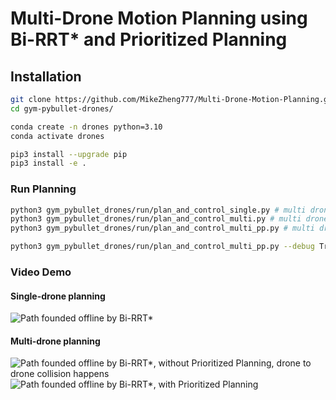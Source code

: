 # Multi-Drone Motion Planning using Bi-RRT* and Prioritized Planning

## Installation

```sh
git clone https://github.com/MikeZheng777/Multi-Drone-Motion-Planning.git
cd gym-pybullet-drones/

conda create -n drones python=3.10
conda activate drones

pip3 install --upgrade pip
pip3 install -e . 

```

### Run Planning
```sh
python3 gym_pybullet_drones/run/plan_and_control_single.py # multi drone planning
python3 gym_pybullet_drones/run/plan_and_control_multi.py # multi drone planning without Prioritized Planning
python3 gym_pybullet_drones/run/plan_and_control_multi_pp.py # multi drone planning with Prioritized Planning

```

```sh
python3 gym_pybullet_drones/run/plan_and_control_multi_pp.py --debug True --reload True # plot previous saved planned path (saved as .npy without reload flag) in simulation.
```

### Video Demo
#### Single-drone planning
![Path founded offline by Bi-RRT*](gif_videos/single.gif)
#### Multi-drone planning
![Path founded offline by Bi-RRT*, without Prioritized Planning, drone to drone collision happens](gif_videos/bad_multi.gif)
![Path founded offline by Bi-RRT*, with Prioritized Planning](gif_videos/good_multi)


